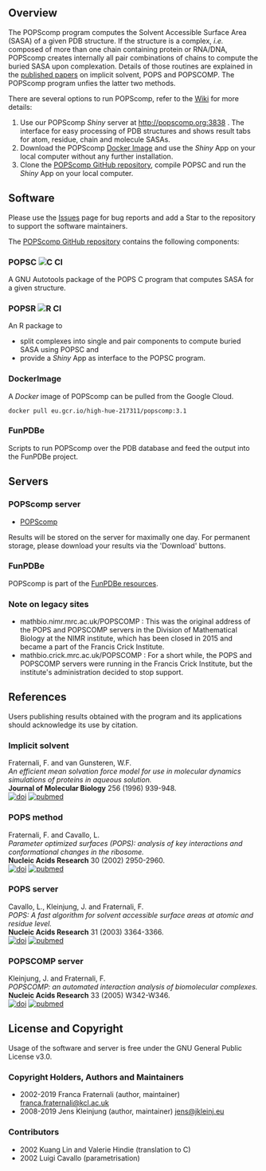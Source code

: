 ## Overview
The POPScomp program computes the Solvent Accessible Surface Area (SASA)
of a given PDB structure. If the structure is a complex, *i.e.* composed of more than one chain
containing protein or RNA/DNA, POPScomp creates internally all pair combinations
of chains to compute the buried SASA upon complexation. Details of those routines
are explained in the [published papers](https://github.com/Fraternalilab/POPScomp/#References)
on implicit solvent, POPS and POPSCOMP. The POPScomp program unfies the latter two methods.

There are several options to run POPScomp, refer to the [Wiki](https://github.com/Fraternalilab/POPScomp/wiki) for more details:
1. Use our POPScomp *Shiny* server at http://popscomp.org:3838 .
The interface for easy processing of PDB structures and shows result tabs for atom, residue, chain and molecule SASAs.
2. Download the POPScomp [Docker Image](https://github.com/Fraternalilab/POPScomp/#DockerImage) and use the *Shiny* App on your local computer without any further installation.
3. Clone the [POPScomp GitHub repository](https://github.com/Fraternalilab/POPScomp), compile POPSC and run the *Shiny* App on your local computer.


## Software
Please use the [Issues](https://github.com/Fraternalilab/POPScomp/issues) page for bug reports and add a Star to the repository to support the software maintainers.

The [POPScomp GitHub repository](https://github.com/Fraternalilab/POPScomp) contains the following components:
### POPSC  ![C CI](https://github.com/Fraternalilab/POPScomp/workflows/C%20CI/badge.svg) 
A GNU Autotools package of the POPS C program that computes SASA for a given structure.
  
### POPSR  ![R CI](https://github.com/Fraternalilab/POPScomp/workflows/R%20CI/badge.svg)
An R package to
- split complexes into single and pair components to compute buried SASA using POPSC and 
- provide a *Shiny* App as interface to the POPSC program.

### DockerImage
A *Docker* image of POPScomp can be pulled from the Google Cloud.
```
docker pull eu.gcr.io/high-hue-217311/popscomp:3.1
```

### FunPDBe
Scripts to run POPScomp over the PDB database and feed the output into the FunPDBe project.


## Servers

### POPScomp server
* [POPScomp](http://popscomp.org:3838)

Results will be stored on the server for maximally one day.
For permanent storage, please download your results via the 'Download' buttons.

### FunPDBe
POPScomp is part of the [FunPDBe resources](https://www.ebi.ac.uk/pdbe/funpdbe/deposition).

### Note on legacy sites
* mathbio.nimr.mrc.ac.uk/POPSCOMP : This was the original address of the POPS and POPSCOMP servers in the Division of Mathematical Biology at the NIMR institute, which has been closed in 2015 and became a part of the Francis Crick Institute.
* mathbio.crick.mrc.ac.uk/POPSCOMP : For a short while, the POPS and POPSCOMP servers were running in the Francis Crick Institute, but the institute's administration decided to stop support.


## References
Users publishing results obtained with the program and its applications
should acknowledge its use by citation.

### Implicit solvent
Fraternali, F. and van Gunsteren, W.F.<br>
*An efficient mean solvation force model for use in molecular dynamics simulations of proteins in aqueous solution.*<br>
**Journal of Molecular Biology** 256 (1996) 939-948.<br>
[![doi](https://img.shields.io/badge/doi-10.1016%2Fj.jmb.2014.03.010-blue.svg?style=flat)](https://dx.doi.org/10.1016%2Fj.sbi.2014.04.003)
[![pubmed](https://img.shields.io/badge/pubmed-24681267-blue.svg?style=flat)](https://www.ncbi.nlm.nih.gov/pmc/articles/PMC4045398/)

### POPS method
Fraternali, F. and Cavallo, L.<br>
*Parameter optimized surfaces (POPS): analysis of key interactions and conformational changes in the ribosome.*<br>
**Nucleic Acids Research** 30 (2002) 2950-2960.<br>
[![doi](https://img.shields.io/badge/doi-10.1016%2Fj.jmb.2014.03.010-blue.svg?style=flat)](https://dx.doi.org/10.1093%2Fnar%2Fgkf373)
[![pubmed](https://img.shields.io/badge/pubmed-24681267-blue.svg?style=flat)](https://www.ncbi.nlm.nih.gov/pmc/articles/PMC117037/)

### POPS server
Cavallo, L., Kleinjung, J. and Fraternali, F.<br>
*POPS: A fast algorithm for solvent accessible surface areas at atomic and residue level.*<br>
**Nucleic Acids Research** 31 (2003) 3364-3366.<br>
[![doi](https://img.shields.io/badge/doi-10.1016%2Fj.jmb.2014.03.010-blue.svg?style=flat)](https://dx.doi.org/10.1093%2Fnar%2Fgkg601)
[![pubmed](https://img.shields.io/badge/pubmed-24681267-blue.svg?style=flat)](https://www.ncbi.nlm.nih.gov/pmc/articles/PMC169007/)

### POPSCOMP server
Kleinjung, J. and Fraternali, F.<br>
*POPSCOMP: an automated interaction analysis of biomolecular complexes.*<br>
**Nucleic Acids Research** 33 (2005) W342-W346.<br>
[![doi](https://img.shields.io/badge/doi-10.1016%2Fj.jmb.2014.03.010-blue.svg?style=flat)](https://dx.doi.org/10.1093%2Fnar%2Fgki369)
[![pubmed](https://img.shields.io/badge/pubmed-24681267-blue.svg?style=flat)](https://www.ncbi.nlm.nih.gov/pmc/articles/PMC1160130/)


## License and Copyright
Usage of the software and server is free under the GNU General Public License v3.0.

### Copyright Holders, Authors and Maintainers 
- 2002-2019 Franca Fraternali (author, maintainer) franca.fraternali@kcl.ac.uk
- 2008-2019 Jens Kleinjung (author, maintainer) jens@jkleinj.eu

### Contributors
- 2002 Kuang Lin and Valerie Hindie (translation to C)
- 2002 Luigi Cavallo (parametrisation)

